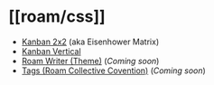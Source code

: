 # [[roam/css]]

- [Kanban 2x2](https://github.com/itsjustmath/roam-css/tree/main/kanban-2x2) (aka Eisenhower Matrix)
- [Kanban Vertical](https://github.com/itsjustmath/roam-css/blob/main/kanban-vertical) 
- [Roam Writer (Theme)](https://github.com/itsjustmath/roam-css/tree/main/roam-writer) (_Coming soon_)
- [Tags (Roam Collective Covention)](https://github.com/itsjustmath/roam-css/tree/main/tags) (_Coming soon_)
